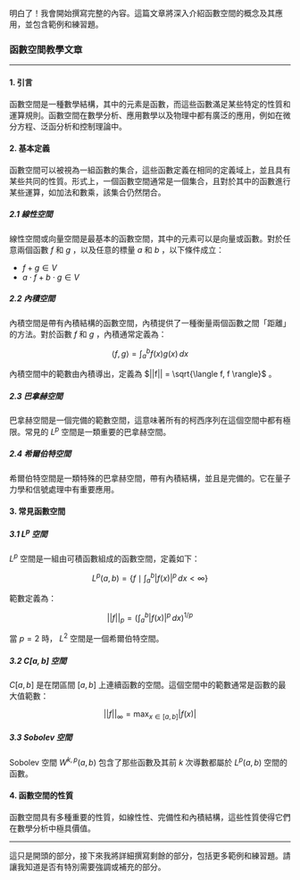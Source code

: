 明白了！我會開始撰寫完整的內容。這篇文章將深入介紹函數空間的概念及其應用，並包含範例和練習題。

### 函數空間教學文章

---

#### 1. 引言

函數空間是一種數學結構，其中的元素是函數，而這些函數滿足某些特定的性質和運算規則。函數空間在數學分析、應用數學以及物理中都有廣泛的應用，例如在微分方程、泛函分析和控制理論中。

#### 2. 基本定義

函數空間可以被視為一組函數的集合，這些函數定義在相同的定義域上，並且具有某些共同的性質。形式上，一個函數空間通常是一個集合，且對於其中的函數進行某些運算，如加法和數乘，該集合仍然閉合。

##### 2.1 線性空間
線性空間或向量空間是最基本的函數空間，其中的元素可以是向量或函數。對於任意兩個函數  $`f`$  和  $`g`$ ，以及任意的標量  $`a`$  和  $`b`$ ，以下條件成立：
-  $`f + g \in V`$ 
-  $`a \cdot f + b \cdot g \in V`$ 

##### 2.2 內積空間
內積空間是帶有內積結構的函數空間，內積提供了一種衡量兩個函數之間「距離」的方法。對於函數  $`f`$  和  $`g`$ ，內積通常定義為：


```math
\langle f, g \rangle = \int_a^b f(x) g(x) \, dx
```


內積空間中的範數由內積導出，定義為  $`||f|| = \sqrt{\langle f, f \rangle}`$ 。

##### 2.3 巴拿赫空間
巴拿赫空間是一個完備的範數空間，這意味著所有的柯西序列在這個空間中都有極限。常見的  $`L^p`$  空間是一類重要的巴拿赫空間。

##### 2.4 希爾伯特空間
希爾伯特空間是一類特殊的巴拿赫空間，帶有內積結構，並且是完備的。它在量子力學和信號處理中有重要應用。

#### 3. 常見函數空間

##### 3.1  $`L^p`$  空間
 $`L^p`$  空間是一組由可積函數組成的函數空間，定義如下：


```math
L^p(a, b) = \left\{ f \mid \int_a^b |f(x)|^p \, dx < \infty \right\}
```


範數定義為：


```math
||f||_p = \left( \int_a^b |f(x)|^p \, dx \right)^{1/p}
```


當  $`p = 2`$  時， $`L^2`$  空間是一個希爾伯特空間。

##### 3.2  $`C[a, b]`$  空間

 $`C[a, b]`$  是在閉區間  $`[a, b]`$  上連續函數的空間。這個空間中的範數通常是函數的最大值範數：


```math
||f||_\infty = \max_{x \in [a, b]} |f(x)|
```


##### 3.3 Sobolev 空間
Sobolev 空間  $`W^{k, p}(a, b)`$  包含了那些函數及其前  $`k`$  次導數都屬於  $`L^p(a, b)`$  空間的函數。

#### 4. 函數空間的性質

函數空間具有多種重要的性質，如線性性、完備性和內積結構，這些性質使得它們在數學分析中極具價值。

---

這只是開頭的部分，接下來我將詳細撰寫剩餘的部分，包括更多範例和練習題。請讓我知道是否有特別需要強調或補充的部分。